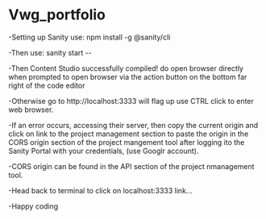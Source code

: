 # Vwg_portfolio

-Setting up Sanity use: npm install -g @sanity/cli

-Then use: sanity start --

-Then Content Studio successfully compiled! do open browser directly when prompted to open browser via the action button on the bottom far right of the code editor

-Otherwise go to http://localhost:3333 will flag up use CTRL click to enter web browser.

-If an error occurs, accessing their server, then copy the current origin and click on link to the project management section to paste the origin in the CORS origin section of the project mangement tool after logging ito the Sanity Portal with your credentials, (use Googlr account).

-CORS origin can be found in the API section of the project nmanagement tool.

-Head back to terminal to click on localhost:3333 link...

-Happy coding
